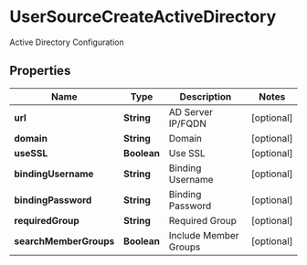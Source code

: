 

# UserSourceCreateActiveDirectory

Active Directory Configuration
## Properties

Name | Type | Description | Notes
------------ | ------------- | ------------- | -------------
**url** | **String** | AD Server IP/FQDN |  [optional]
**domain** | **String** | Domain |  [optional]
**useSSL** | **Boolean** | Use SSL |  [optional]
**bindingUsername** | **String** | Binding Username |  [optional]
**bindingPassword** | **String** | Binding Password |  [optional]
**requiredGroup** | **String** | Required Group |  [optional]
**searchMemberGroups** | **Boolean** | Include Member Groups |  [optional]



